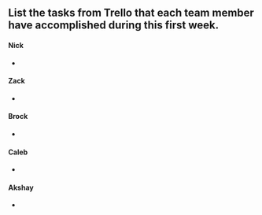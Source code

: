 ## List the tasks from Trello that each team member have accomplished during this first week. 

#### Nick

-

#### Zack
-


#### Brock
-


#### Caleb
-


#### Akshay
-
